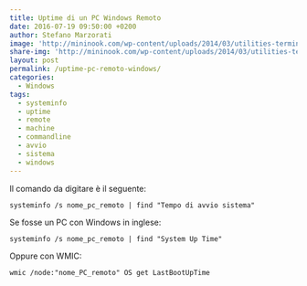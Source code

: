 ```yaml
---
title: Uptime di un PC Windows Remoto
date: 2016-07-19 09:50:00 +0200
author: Stefano Marzorati
image: 'http://mininook.com/wp-content/uploads/2014/03/utilities-terminal-icon.png'
share-img: 'http://mininook.com/wp-content/uploads/2014/03/utilities-terminal-icon.png'
layout: post
permalink: /uptime-pc-remoto-windows/
categories:
  - Windows
tags:
  - systeminfo
  - uptime
  - remote
  - machine
  - commandline
  - avvio
  - sistema
  - windows
---
```

Il comando da digitare è il seguente:   

	systeminfo /s nome_pc_remoto | find "Tempo di avvio sistema"

Se fosse un PC con Windows in inglese:   

	systeminfo /s nome_pc_remoto | find "System Up Time"

Oppure con WMIC:

	wmic /node:"nome_PC_remoto" OS get LastBootUpTime
